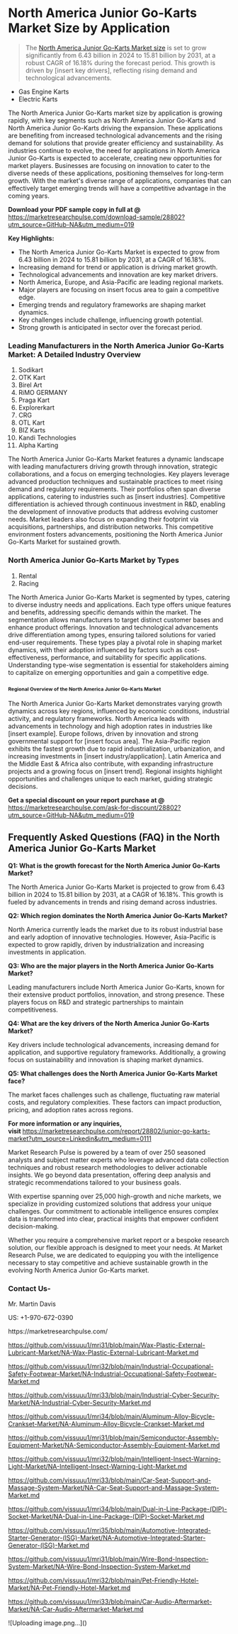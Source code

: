 <h1>North America Junior Go-Karts Market&nbsp;Size by Application</h1><blockquote><p>The <a href="https://marketresearchpulse.com/download-sample/28802?utm_source=GitHub-NA&amp;utm_medium=019">North America Junior Go-Karts Market size</a> is set to grow significantly from 6.43 billion in 2024 to 15.81 billion by 2031, at a robust CAGR of 16.18% during the forecast period. This growth is driven by [insert key drivers], reflecting rising demand and technological advancements.</p></blockquote><ul><li>Gas Engine Karts<li> Electric Karts</li></ul><p>The North America Junior Go-Karts market size by application is growing rapidly, with key segments such as North America Junior Go-Karts and North America Junior Go-Karts driving the expansion. These applications are benefiting from increased technological advancements and the rising demand for solutions that provide greater efficiency and sustainability. As industries continue to evolve, the need for applications in North America Junior Go-Karts is expected to accelerate, creating new opportunities for market players. Businesses are focusing on innovation to cater to the diverse needs of these applications, positioning themselves for long-term growth. With the market's diverse range of applications, companies that can effectively target emerging trends will have a competitive advantage in the coming years.</p><p><strong>Download your PDF sample copy in full at @ </strong><a href="https://marketresearchpulse.com/download-sample/28802?utm_source=GitHub-NA&amp;utm_medium=019">https://marketresearchpulse.com/download-sample/28802?utm_source=GitHub-NA&amp;utm_medium=019</a></p><p><strong>Key Highlights: </strong></p><ul><li>The North America Junior Go-Karts Market is expected to grow from 6.43 billion in 2024 to 15.81 billion by 2031, at a CAGR of 16.18%.</li><li>Increasing demand for trend or application is driving market growth.</li><li>Technological advancements and innovation are key market drivers.</li><li>North America, Europe, and Asia-Pacific are leading regional markets.</li><li>Major players are focusing on insert focus area to gain a competitive edge.</li><li>Emerging trends and regulatory frameworks are shaping market dynamics.</li><li>Key challenges include challenge, influencing growth potential.</li><li>Strong growth is anticipated in sector over the forecast period.</li></ul><h3>Leading Manufacturers in the North America Junior Go-Karts Market: A Detailed Industry Overview</h3><ol><li>Sodikart</li><li>OTK Kart</li><li>Birel Art</li><li>RiMO GERMANY</li><li>Praga Kart</li><li>Explorerkart</li><li>CRG</li><li>OTL Kart</li><li>BIZ Karts</li><li>Kandi Technologies</li><li>Alpha Karting</li></ol><div class="flex max-w-full flex-col flex-grow"><div class="min-h-8 text-message flex w-full flex-col items-end gap-2 whitespace-normal break-words [.text-message+&amp;]:mt-5" dir="auto" data-message-author-role="assistant" data-message-id="fd8432e4-4910-450d-b182-61b7bfb0a01f" data-message-model-slug="gpt-4o"><div class="flex w-full flex-col gap-1 empty:hidden first:pt-[3px]"><div class="markdown prose w-full break-words dark:prose-invert light"><p>The North America Junior Go-Karts Market features a dynamic landscape with leading manufacturers driving growth through innovation, strategic collaborations, and a focus on emerging technologies. Key players leverage advanced production techniques and sustainable practices to meet rising demand and regulatory requirements. Their portfolios often span diverse applications, catering to industries such as [insert industries]. Competitive differentiation is achieved through continuous investment in R&amp;D, enabling the development of innovative products that address evolving customer needs. Market leaders also focus on expanding their footprint via acquisitions, partnerships, and distribution networks. This competitive environment fosters advancements, positioning the North America Junior Go-Karts Market for sustained growth.</p></div></div></div></div><h3>North America Junior Go-Karts Market by Types</h3><ol><li>Rental<li> Racing</li></ol><div class="flex max-w-full flex-col flex-grow"><div class="min-h-8 text-message flex w-full flex-col items-end gap-2 whitespace-normal break-words [.text-message+&amp;]:mt-5" dir="auto" data-message-author-role="assistant" data-message-id="084470be-0bb7-4664-bddf-5156b4f41249" data-message-model-slug="gpt-4o-mini"><div class="flex w-full flex-col gap-1 empty:hidden first:pt-[3px]"><div class="markdown prose w-full break-words dark:prose-invert light"><p>The North America Junior Go-Karts Market is segmented by types, catering to diverse industry needs and applications. Each type offers unique features and benefits, addressing specific demands within the market. The segmentation allows manufacturers to target distinct customer bases and enhance product offerings. Innovation and technological advancements drive differentiation among types, ensuring tailored solutions for varied end-user requirements. These types play a pivotal role in shaping market dynamics, with their adoption influenced by factors such as cost-effectiveness, performance, and suitability for specific applications. Understanding type-wise segmentation is essential for stakeholders aiming to capitalize on emerging opportunities and gain a competitive edge.</p></div></div></div></div><h3><span style="font-size: 11px;">Regional Overview of the North America Junior Go-Karts Market</span></h3><div class="flex max-w-full flex-col flex-grow"><div class="min-h-8 text-message flex w-full flex-col items-end gap-2 whitespace-normal break-words [.text-message+&amp;]:mt-5" dir="auto" data-message-author-role="assistant" data-message-id="e9038762-ce64-4e30-91c9-9bd413514231" data-message-model-slug="gpt-4o-mini"><div class="flex w-full flex-col gap-1 empty:hidden first:pt-[3px]"><div class="markdown prose w-full break-words dark:prose-invert light"><p>The North America Junior Go-Karts Market demonstrates varying growth dynamics across key regions, influenced by economic conditions, industrial activity, and regulatory frameworks. North America leads with advancements in technology and high adoption rates in industries like [insert example]. Europe follows, driven by innovation and strong governmental support for [insert focus area]. The Asia-Pacific region exhibits the fastest growth due to rapid industrialization, urbanization, and increasing investments in [insert industry/application]. Latin America and the Middle East &amp; Africa also contribute, with expanding infrastructure projects and a growing focus on [insert trend]. Regional insights highlight opportunities and challenges unique to each market, guiding strategic decisions.</p></div></div></div></div><p><strong>Get a special discount on your report purchase at @ </strong><a href="https://marketresearchpulse.com/ask-for-discount/28802?utm_source=GitHub-NA&amp;utm_medium=019">https://marketresearchpulse.com/ask-for-discount/28802?utm_source=GitHub-NA&amp;utm_medium=019</a></p><h2>Frequently Asked Questions (FAQ) in the North America Junior Go-Karts Market</h2><p><strong>Q1: What is the growth forecast for the North America Junior Go-Karts Market?</strong></p><p>The North America Junior Go-Karts Market is projected to grow from 6.43 billion in 2024 to 15.81 billion by 2031, at a CAGR of 16.18%. This growth is fueled by advancements in trends and rising demand across industries.</p><p><strong>Q2: Which region dominates the North America Junior Go-Karts Market?</strong></p><p>North America currently leads the market due to its robust industrial base and early adoption of innovative technologies. However, Asia-Pacific is expected to grow rapidly, driven by industrialization and increasing investments in application.</p><p><strong>Q3: Who are the major players in the North America Junior Go-Karts Market?</strong></p><p>Leading manufacturers include North America Junior Go-Karts, known for their extensive product portfolios, innovation, and strong presence. These players focus on R&amp;D and strategic partnerships to maintain competitiveness.</p><p><strong>Q4: What are the key drivers of the North America Junior Go-Karts Market?</strong></p><p>Key drivers include technological advancements, increasing demand for application, and supportive regulatory frameworks. Additionally, a growing focus on sustainability and innovation is shaping market dynamics.</p><p><strong>Q5: What challenges does the North America Junior Go-Karts Market face?</strong></p><p>The market faces challenges such as challenge, fluctuating raw material costs, and regulatory complexities. These factors can impact production, pricing, and adoption rates across regions.</p><p><strong>For more information or any inquiries, visit&nbsp;</strong><a href="https://marketresearchpulse.com/report/28802/junior-go-karts-market?utm_source=Linkedin&utm_medium=0111">https://marketresearchpulse.com/report/28802/junior-go-karts-market?utm_source=Linkedin&utm_medium=0111</a></p><p>Market Research Pulse is powered by a team of over 250 seasoned analysts and subject matter experts who leverage advanced data collection techniques and robust research methodologies to deliver actionable insights. We go beyond data presentation, offering deep analysis and strategic recommendations tailored to your business goals.</p><p>With expertise spanning over 25,000 high-growth and niche markets, we specialize in providing customized solutions that address your unique challenges. Our commitment to actionable intelligence ensures complex data is transformed into clear, practical insights that empower confident decision-making.</p><p>Whether you require a comprehensive market report or a bespoke research solution, our flexible approach is designed to meet your needs. At Market Research Pulse, we are dedicated to equipping you with the intelligence necessary to stay competitive and achieve sustainable growth in the evolving North America Junior Go-Karts market.</p><h3><strong>Contact Us-</strong></h3><p>Mr. Martin Davis</p><p>US: +1-970-672-0390</p><p>https://marketresearchpulse.com/</p><p><a href="https://github.com/vissuuu1/mri31/blob/main/Wax-Plastic-External-Lubricant-Market/NA-Wax-Plastic-External-Lubricant-Market.md">https://github.com/vissuuu1/mri31/blob/main/Wax-Plastic-External-Lubricant-Market/NA-Wax-Plastic-External-Lubricant-Market.md</a></p><p><a href="https://github.com/vissuuu1/mri32/blob/main/Industrial-Occupational-Safety-Footwear-Market/NA-Industrial-Occupational-Safety-Footwear-Market.md">https://github.com/vissuuu1/mri32/blob/main/Industrial-Occupational-Safety-Footwear-Market/NA-Industrial-Occupational-Safety-Footwear-Market.md</a></p><p><a href="https://github.com/vissuuu1/mri33/blob/main/Industrial-Cyber-Security-Market/NA-Industrial-Cyber-Security-Market.md">https://github.com/vissuuu1/mri33/blob/main/Industrial-Cyber-Security-Market/NA-Industrial-Cyber-Security-Market.md</a></p><p><a href="https://github.com/vissuuu1/mri34/blob/main/Aluminum-Alloy-Bicycle-Crankset-Market/NA-Aluminum-Alloy-Bicycle-Crankset-Market.md">https://github.com/vissuuu1/mri34/blob/main/Aluminum-Alloy-Bicycle-Crankset-Market/NA-Aluminum-Alloy-Bicycle-Crankset-Market.md</a></p><p><a href="https://github.com/vissuuu1/mri31/blob/main/Semiconductor-Assembly-Equipment-Market/NA-Semiconductor-Assembly-Equipment-Market.md">https://github.com/vissuuu1/mri31/blob/main/Semiconductor-Assembly-Equipment-Market/NA-Semiconductor-Assembly-Equipment-Market.md</a></p><p><a href="https://github.com/vissuuu1/mri32/blob/main/Intelligent-Insect-Warning-Light-Market/NA-Intelligent-Insect-Warning-Light-Market.md">https://github.com/vissuuu1/mri32/blob/main/Intelligent-Insect-Warning-Light-Market/NA-Intelligent-Insect-Warning-Light-Market.md</a></p><p><a href="https://github.com/vissuuu1/mri33/blob/main/Car-Seat-Support-and-Massage-System-Market/NA-Car-Seat-Support-and-Massage-System-Market.md">https://github.com/vissuuu1/mri33/blob/main/Car-Seat-Support-and-Massage-System-Market/NA-Car-Seat-Support-and-Massage-System-Market.md</a></p><p><a href="https://github.com/vissuuu1/mri34/blob/main/Dual-in-Line-Package-(DIP)-Socket-Market/NA-Dual-in-Line-Package-(DIP)-Socket-Market.md">https://github.com/vissuuu1/mri34/blob/main/Dual-in-Line-Package-(DIP)-Socket-Market/NA-Dual-in-Line-Package-(DIP)-Socket-Market.md</a></p><p><a href="https://github.com/vissuuu1/mri35/blob/main/Automotive-Integrated-Starter-Generator-(ISG)-Market/NA-Automotive-Integrated-Starter-Generator-(ISG)-Market.md">https://github.com/vissuuu1/mri35/blob/main/Automotive-Integrated-Starter-Generator-(ISG)-Market/NA-Automotive-Integrated-Starter-Generator-(ISG)-Market.md</a></p><p><a href="https://github.com/vissuuu1/mri31/blob/main/Wire-Bond-Inspection-System-Market/NA-Wire-Bond-Inspection-System-Market.md">https://github.com/vissuuu1/mri31/blob/main/Wire-Bond-Inspection-System-Market/NA-Wire-Bond-Inspection-System-Market.md</a></p><p><a href="https://github.com/vissuuu1/mri32/blob/main/Pet-Friendly-Hotel-Market/NA-Pet-Friendly-Hotel-Market.md">https://github.com/vissuuu1/mri32/blob/main/Pet-Friendly-Hotel-Market/NA-Pet-Friendly-Hotel-Market.md</a></p><p><a href="https://github.com/vissuuu1/mri33/blob/main/Car-Audio-Aftermarket-Market/NA-Car-Audio-Aftermarket-Market.md">https://github.com/vissuuu1/mri33/blob/main/Car-Audio-Aftermarket-Market/NA-Car-Audio-Aftermarket-Market.md</a></p>
![Uploading image.png…]()
